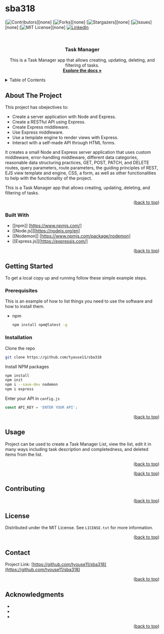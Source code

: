 # sba318

<a name="SBA318 README"></a>


[![Contributors][contributors-shield]][none]
[![Forks][forks-shield]][none]
[![Stargazers][stars-shield]][none]
[![Issues][issues-shield]][none]
[![MIT License][license-shield]][none]
[![LinkedIn][linkedin-shield]][linkedin-url]



<!-- PROJECT LOGO -->
<br />
<div align="center">
  <a href="https://github.com/github_tyouse11/sba318"></a>

<h3 align="center">Task Manager</h3>

  <p align="center">
    This is a Task Manager app that allows creating, updating, deleting, and filtering of tasks.
    <br />
    <a href="https://github.com/github_tyouse11/sba318"><strong>Explore the docs »</strong></a>
    <br />
</div>



<!-- TABLE OF CONTENTS -->
<details>
  <summary>Table of Contents</summary>
  <ol>
    <li>
      <a href="#about-the-project">About The Project</a>
      <ul>
        <li><a href="#built-with">Built With</a></li>
      </ul>
    </li>
    <li>
      <a href="#getting-started">Getting Started</a>
      <ul>
        <li><a href="#prerequisites">Prerequisites</a></li>
        <li><a href="#installation">Installation</a></li>
      </ul>
    </li>
    <li><a href="#usage">Usage</a></li>
    <li><a href="#roadmap">Roadmap</a></li>
    <li><a href="#contributing">Contributing</a></li>
    <li><a href="#license">License</a></li>
    <li><a href="#contact">Contact</a></li>
    <li><a href="#acknowledgments">Acknowledgments</a></li>
  </ol>
</details>



<!-- ABOUT THE PROJECT -->
## About The Project

This project has obejectives to:
- Create a server application with Node and Express.
- Create a RESTful API using Express.
- Create Express middleware.
- Use Express middleware.
- Use a template engine to render views with Express.
- Interact with a self-made API through HTML forms.

It creates a small Node and Express server application that uses custom middleware, error-handling middleware, different data categories, reasonable data structuring practices, GET, POST, PATCH, and DELETE routes, query parameters, route parameters, the guiding principles of REST, EJS view template and engine, CSS, a form, as well as other functionalities to help with the functionality of the project. 

This is a Task Manager app that allows creating, updating, deleting, and filtering of tasks.

<p align="right">(<a href="#readme-top">back to top</a>)</p>



### Built With

* [[npm]] [https://www.npmjs.com/]
* [[Node.js]][https://nodejs.org/en]
* [[Nodemon]] [https://www.npmjs.com/package/nodemon]
* [[Express.js]][https://expressjs.com/]


<p align="right">(<a href="#readme-top">back to top</a>)</p>



<!-- GETTING STARTED -->
## Getting Started

To get a local copy up and running follow these simple example steps.

### Prerequisites

This is an example of how to list things you need to use the software and how to install them.
* npm
  ```sh
  npm install npm@latest -g
  ```

### Installation

 Clone the repo
   ```sh
   git clone https://github.com/tyouse11/sba318
   ```
 Install NPM packages
   ```sh
   npm install
   npm init
   npm i --save-dev nodemon
   npm i express
   ```
 Enter your API in `config.js`
   ```js
   const API_KEY = 'ENTER YOUR API';
   ```

<p align="right">(<a href="#readme-top">back to top</a>)</p>



<!-- USAGE EXAMPLES -->
## Usage

Project can be used to create a Task Manager List, view the list, edit it in many ways including task description and completedness, and deleted items from the list.

<p align="right">(<a href="#readme-top">back to top</a>)</p>



<p align="right">(<a href="#readme-top">back to top</a>)</p>



<!-- CONTRIBUTING -->
## Contributing

<p align="right">(<a href="#readme-top">back to top</a>)</p>



<!-- LICENSE -->
## License

Distributed under the MIT License. See `LICENSE.txt` for more information.

<p align="right">(<a href="#readme-top">back to top</a>)</p>



<!-- CONTACT -->
## Contact

Project Link: [https://github.com/tyouse11/sba318](https://github.com/tyouse11/sba318)

<p align="right">(<a href="#readme-top">back to top</a>)</p>



<!-- ACKNOWLEDGMENTS -->
## Acknowledgments

* []()
* []()
* []()

<p align="right">(<a href="#readme-top">back to top</a>)</p>



<!-- MARKDOWN LINKS & IMAGES -->
<!-- https://www.markdownguide.org/basic-syntax/#reference-style-links -->
[contributors-shield]: https://img.shields.io/github/contributors/github_username/repo_name.svg?style=for-the-badge
[forks-shield]: https://img.shields.io/github/forks/github_username/repo_name.svg?style=for-the-badge
[stars-shield]: https://img.shields.io/github/stars/github_username/repo_name.svg?style=for-the-badge
[issues-shield]: https://img.shields.io/github/issues/github_username/repo_name.svg?style=for-the-badge
[license-shield]: https://img.shields.io/github/license/github_username/repo_name.svg?style=for-the-badge
[linkedin-shield]: https://img.shields.io/badge/-LinkedIn-black.svg?style=for-the-badge&logo=linkedin&colorB=555
[linkedin-url]: www.linkedin.com/in/tiffany-youse


